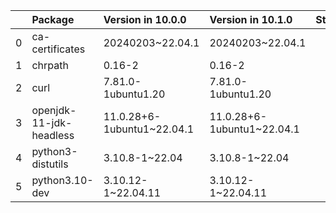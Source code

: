 <!-- markdown-link-check-disable -->

|    | Package                 | Version in 10.0.0          | Version in 10.1.0          | Status   |
|---:|:------------------------|:---------------------------|:---------------------------|:---------|
|  0 | ca-certificates         | 20240203~22.04.1           | 20240203~22.04.1           |          |
|  1 | chrpath                 | 0.16-2                     | 0.16-2                     |          |
|  2 | curl                    | 7.81.0-1ubuntu1.20         | 7.81.0-1ubuntu1.20         |          |
|  3 | openjdk-11-jdk-headless | 11.0.28+6-1ubuntu1~22.04.1 | 11.0.28+6-1ubuntu1~22.04.1 |          |
|  4 | python3-distutils       | 3.10.8-1~22.04             | 3.10.8-1~22.04             |          |
|  5 | python3.10-dev          | 3.10.12-1~22.04.11         | 3.10.12-1~22.04.11         |          |